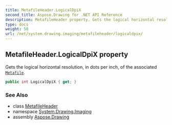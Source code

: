 ```yaml
---
title: MetafileHeader.LogicalDpiX
second_title: Aspose.Drawing for .NET API Reference
description: MetafileHeader property. Gets the logical horizontal resolution in dots per inch of the associated Metafile
type: docs
weight: 50
url: /net/system.drawing.imaging/metafileheader/logicaldpix/
---
```

## MetafileHeader.LogicalDpiX property

Gets the logical horizontal resolution, in dots per inch, of the associated [`Metafile`](../../metafile/).

```csharp
public int LogicalDpiX { get; }
```

### See Also

* class [MetafileHeader](../)
* namespace [System.Drawing.Imaging](../../metafileheader/)
* assembly [Aspose.Drawing](../../../)


